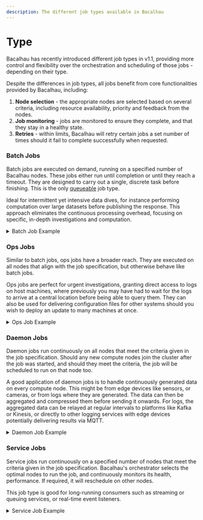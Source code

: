 ```yaml
---
description: The different job types available in Bacalhau
---
```


# Type

Bacalhau has recently introduced different job types in v1.1, providing more control and flexibility over the orchestration and scheduling of those jobs - depending on their type.

Despite the differences in job types, all jobs benefit from core functionalities provided by Bacalhau, including:

1. **Node selection** - the appropriate nodes are selected based on several criteria, including resource availability, priority and feedback from the nodes.
2. **Job monitoring** - jobs are monitored to ensure they complete, and that they stay in a healthy state.
3. **Retries** - within limits, Bacalhau will retry certain jobs a set number of times should it fail to complete successfully when requested.

### Batch Jobs

Batch jobs are executed on demand, running on a specified number of Bacalhau nodes. These jobs either run until completion or until they reach a timeout. They are designed to carry out a single, discrete task before finishing. This is the only [queueable](/docs/guides/queueing.md) job type.

Ideal for intermittent yet intensive data dives, for instance performing computation over large datasets before publishing the response. This approach eliminates the continuous processing overhead, focusing on specific, in-depth investigations and computation.

<details>

<summary>Batch Job Example</summary>

This example shows a sample Batch job [declarative](./) description with all available parameters.&#x20;

The example demonstrates a job that:

1. Has a priority of 100
2. Will be executed on 2 nodes
3. Will be executed only on nodes with Linux OS
4. Uses the docker engine
5. Executes a python script with multiple arguments
6. Preloads and mounts IPFS data as a local directory
7. Publishes the results to the IPFS
8. Has network access type HTTP and 2 allowed domains

```yaml
# This example shows a sample job file. 
# Parameters, marked as Optional can be skipped - the default values will be used


# Name of the job. Optional. Default value - job ID
Name: Batch Job Example


# Type of the job
Type: batch


# The namespace in which the job is running. Default value - “default”
Namespace: default


# Priority - determines the scheduling priority. By default is 0
Priority: 100


# Count - number of replicas to be scheduled. 
# This is only applicable for jobs of type batch and service.
Count: 2


# Meta - arbitrary metadata associated with the job. 
# Optional
Meta:
  Job purpose : Provide detailed example of the batch job
  Meta purpose: Describe the job


# Labels - Arbitrary labels associated with the job for filtering purposes. 
# Optional
Labels:
  Some option: Some text
  Some other option: Some other text


# Constraint - a condition that must be met for a compute node to be eligible to run a given job. 
# Should be specified in a following format: key - operator - value
# Optional.
Constraints:
- Key: "Operating-System"
  Operator: "="
  Values: ["linux"]


# Task associated with the job, which defines a unit of work within the job. 
# Currently, only one task per job is supported.
Tasks:
  # Name - unique identifier for a task. Default value - “main”
  - Name: Important Calculations


    # Engine - the execution engine for the task. 
    # Defines engine type (docker or wasm) and relevant parameters. 
    # In this example, docker engine will be used.  
    Engine:
      Type: docker


    # Params: A set of key-value pairs that provide the specific configurations for the chosen type
      Params:

        # Image: docker image to be used in the task.
        Image: alek5eyk/batchjobexample:1.1


        # Entrypoint defines a command that will be executed when container starts. 
        # For this example we don't need any so default value 'null' can be used
        Entrypoint: null


        # Parameters define CLI commands, executed after entrypoint        
        Parameters:
          - python
          - supercalc.py
          - "5"
          - /outputs/result.txt


        # WorkingDirectory sets a working directory for entrypoint and paramters' commands.
        # Default value - empty string ""
        WorkingDirectory: ""


        # EnvironmentVariables sets environment variables for the engine
        EnvironmentVariables:
        - DEFAULT_USER_NAME = root
        - API_KEY = none


        # Meta - arbitrary metadata associated with the task. 
        # Optional
        Meta:
          Task goal : show how to create declarative descriptions

    # Publisher specifies where the results of the task should be published - S3, IPFS, Local or none
    # Optional
    # To use IPFS publisher you need to specify only type
    # To use S3 publisher you need to specify bucket, key, region and endpoint
    # See S3 Publisher specification for more details
    Publisher:
      Type: ipfs


    # InputSources lists remote artifacts that should be downloaded before task execution 
    # and mounted within the task
    # Optional
    InputSources:
      - Target: /data
        Source:
          Type: ipfs
          Params:
            CID: "QmSYE8dVx6RTdDFFhBu51JjFG1fwwPdUJoXZ4ZNXvfoK2V"



    # ResultPaths indicate volumes within the task that should be included in the published result
    # Only applicable for batch and ops jobs.
    # Optional
    ResultPaths:
      - Name: outputs
        Path: /outputs


    # Resources is a structured way to detail the required computational resources for the task. 
    # Optional
    Resources:
      # CPU can be specified in cores (e.g. 1) or in milliCPU units (e.g. 250m or 0.25)
      CPU: 250m
      
      # Memory highlights amount of RAM for a job. Can be specified in Kb, Mb, Gb, Tb
      Memory: 1Gb
      
      # Disk states disk storage space, needed for the task.
      Disk: 100mb

      # Denotes the number of GPU units required.
      GPU: "0"


    # Network specifies networking requirements.  
    # Optional
    # Job may have full access to the network,
    # may have no access at all,
    # or may have limited HTTP(S) access to a specific list of domains
    Network:
      Domains:
      - example.com
      - ghcr.io
      Type: HTTP


    # Timeouts define configurations concerning any timeouts associated with the task. 
    # Optional
    Timeouts:
      # QueueTimeout defines how long will job wait for suitable nodes in the network
      # if none are currently available.
      QueueTimeout: 101

      # TotalTimeout defines job execution timeout. When it is reached the job will be terminated
      TotalTimeout: 301
```

</details>

### Ops Jobs

Similar to batch jobs, ops jobs have a broader reach. They are executed on all nodes that align with the job specification, but otherwise behave like batch jobs.

Ops jobs are perfect for urgent investigations, granting direct access to logs on host machines, where previously you may have had to wait for the logs to arrive at a central location before being able to query them. They can also be used for delivering configuration files for other systems should you wish to deploy an update to many machines at once.

<details>

<summary>Ops Job Example</summary>

This example shows a sample Ops job [declarative](./) description with all available parameters.&#x20;

The example demonstrates a job that:

1. Has a priority of 100
2. Will be executed on all suitable nodes
3. Will be executed only on nodes with label = WebService
4. Uses the docker engine
5. Executes a query with manually specified parameters
6. Has access to a local directory
7. Publishes the results to the IPFS, if any
8. Has network access type HTTP and 2 allowed domains

```yaml
# This example shows a sample ops job file. 
# Parameters, marked as Optional can be skipped - the default values will be used
# Example from the https://blog.bacalhau.org/p/real-time-log-analysis-with-bacalhau is used


# Name of the job. Optional. Default value - job ID
Name: Live logs processing


# Type of the job
Type: ops


# The namespace in which the job is running. Default value - “default”
Namespace: logging


# Priority - determines the scheduling priority. By default is 0
Priority: 100


# Meta - arbitrary metadata associated with the job. 
# Optional
Meta:
  Job purpose : Provide detailed example of the ops job
  Meta purpose: Describe the job


# Labels - Arbitrary labels associated with the job for filtering purposes. 
# Optional
Labels:
  Job type: ops job
  Ops job feature: To be executed on all suitable nodes


# Constraint - a condition that must be met for a compute node to be eligible to run a given job. 
# Should be specified in a following format: key - operator - value
# Optional.
Constraints:
  - Key: service
    Operator: ==
    Values:
      - WebService


# Task associated with the job, which defines a unit of work within the job. 
# Currently, only one task per job is supported.
Tasks:
  # Name - unique identifier for a task. Default value - “main”
  - Name: LiveLogProcessing


    # Engine - the execution engine for the task. 
    # Defines engine type (docker or wasm) and relevant parameters. 
    # In this example, docker engine will be used.  
    Engine:
      Type: docker


    # Params: A set of key-value pairs that provide the specific configurations for the chosen type
      Params:

        # Image: docker image to be used in the task.
        Image: expanso/nginx-access-log-processor:1.0.0


        # Entrypoint defines a command that will be executed when container starts. 
        # For this example we don't need any so default value 'null' can be used
        Entrypoint: null


        # Parameters define CLI commands, executed after entrypoint        
        Parameters:
          - --query
          - {{.query}}
          - --start-time
          - {{or (index . "start-time") ""}}
          - --end-time
          - {{or (index . "end-time") ""}}


        # WorkingDirectory sets a working directory for entrypoint and paramters' commands.
        # Default value - empty string ""
        WorkingDirectory: ""


        # EnvironmentVariables sets environment variables for the engine
        EnvironmentVariables:
        - DEFAULT_USER_NAME = root
        - API_KEY = none


        # Meta - arbitrary metadata associated with the task. 
        # Optional
        Meta:
          Task goal : show how to create declarative descriptions

    # Publisher specifies where the results of the task should be published - S3, IPFS, Local or none
    # Optional
    # To use IPFS publisher you need to specify only type
    # To use S3 publisher you need to specify bucket, key, region and endpoint
    # See S3 Publisher specification for more details
    Publisher:
      Type: ipfs


    # InputSources lists remote artifacts that should be downloaded before task execution 
    # and mounted within the task.
    # Ensure that localDirectory source is enabled on the nodes
    # Optional
    InputSources:
      - Target: /logs
        Source:
          Type: localDirectory
          Params:
            SourcePath: /data/log-orchestration/logs



    # ResultPaths indicate volumes within the task that should be included in the published result
    # Only applicable for batch and ops jobs.
    # Optional
    ResultPaths:
      - Name: outputs
        Path: /outputs


    # Resources is a structured way to detail the required computational resources for the task. 
    # Optional
    Resources:
      # CPU can be specified in cores (e.g. 1) or in milliCPU units (e.g. 250m or 0.25)
      CPU: 250m
      
      # Memory highlights amount of RAM for a job. Can be specified in Kb, Mb, Gb, Tb
      Memory: 1Gb
      
      # Disk states disk storage space, needed for the task.
      Disk: 100mb

      # Denotes the number of GPU units required.
      GPU: "0"


    # Network specifies networking requirements.  
    # Optional
    # Job may have full access to the network,
    # may have no access at all,
    # or may have limited HTTP(S) access to a specific list of domains
    Network:
      Domains:
      - example.com
      - ghcr.io
      Type: HTTP


    # Timeouts define configurations concerning any timeouts associated with the task. 
    # Optional
    Timeouts:
      # QueueTimeout defines how long will job wait for suitable nodes in the network
      # if none are currently available.
      QueueTimeout: 101

      # TotalTimeout defines job execution timeout. When it is reached the job will be terminated
      TotalTimeout: 301

```

</details>

### Daemon Jobs

Daemon jobs run continuously on all nodes that meet the criteria given in the job specification. Should any new compute nodes join the cluster after the job was started, and should they meet the criteria, the job will be scheduled to run on that node too.

A good application of daemon jobs is to handle continuously generated data on every compute node. This might be from edge devices like sensors, or cameras, or from logs where they are generated. The data can then be aggregated and compressed them before sending it onwards. For logs, the aggregated data can be relayed at regular intervals to platforms like Kafka or Kinesis, or directly to other logging services with edge devices potentially delivering results via MQTT.

<details>

<summary>Daemon Job Example</summary>

This example shows a sample Daemon job [declarative](./) description with all available parameters.&#x20;

The example demonstrates a job that:

1. Has a priority of 100
2. Will be executed continuously on all suitable nodes
3. Will be executed only on nodes with label = WebService
4. Uses the docker engine
5. Executes a query with manually specified parameters
6. Has access to 2 local directories with logs
7. Publishes the results to the IPFS, if any
8. Has network access type Full in order to send data to the S3 storage

```yaml
# This example shows a sample daemon job file. 
# Parameters, marked as Optional can be skipped - the default values will be used
# Example from the https://blog.bacalhau.org/p/tutorial-save-25-m-yearly-by-managing is used

# Name of the job. Optional. Default value - job ID
Name: Logstash


# Type of the job
Type: daemon


# The namespace in which the job is running. Default value - “default”
Namespace: logging


# Priority - determines the scheduling priority. By default is 0
Priority: 100


# Meta - arbitrary metadata associated with the job. 
# Optional
Meta:
  Job purpose : Provide detailed example of the daemon job
  Meta purpose: Describe the job


# Labels - Arbitrary labels associated with the job for filtering purposes. 
# Optional
Labels:
  Job type: daemon job
  Daemon job feature: To be executed continuously on all suitable nodes


# Constraint - a condition that must be met for a compute node to be eligible to run a given job. 
# Should be specified in a following format: key - operator - value
# Optional.
Constraints:
  - Key: service
    Operator: ==
    Values:
      - WebService


# Task associated with the job, which defines a unit of work within the job. 
# Currently, only one task per job is supported.
Tasks:
  # Name - unique identifier for a task. Default value - “main”
  - Name: main


    # Engine - the execution engine for the task. 
    # Defines engine type (docker or wasm) and relevant parameters. 
    # In this example, docker engine will be used.  
    Engine:
      Type: docker


    # Params: A set of key-value pairs that provide the specific configurations for the chosen type
      Params:

        # Image: docker image to be used in the task.
        Image: expanso/nginx-access-log-agent:1.0.0


        # Entrypoint defines a command that will be executed when container starts. 
        # For this example we don't need any so default value 'null' can be used
        Entrypoint: null


        # Parameters define CLI commands, executed after entrypoint        
        Parameters:
          - --query
          - {{.query}}
          - --start-time
          - {{or (index . "start-time") ""}}
          - --end-time
          - {{or (index . "end-time") ""}}


        # WorkingDirectory sets a working directory for entrypoint and paramters' commands.
        # Default value - empty string ""
        WorkingDirectory: ""


        # EnvironmentVariables sets environment variables for the engine
        EnvironmentVariables:
          - OPENSEARCH_ENDPOINT={{.OpenSearchEndpoint}}
          - S3_BUCKET={{.AccessLogBucket}}
          - AWS_REGION={{.AWSRegion}}
          - AGGREGATE_DURATION=10
          - S3_TIME_FILE=60


        # Meta - arbitrary metadata associated with the task. 
        # Optional
        Meta:
          Task goal : show how to create declarative descriptions

    # Publisher specifies where the results of the task should be published - S3, IPFS, Local or none
    # Optional
    # To use IPFS publisher you need to specify only type
    # To use S3 publisher you need to specify bucket, key, region and endpoint
    # See S3 Publisher specification for more details
    Publisher:
      Type: ipfs


    # InputSources lists remote artifacts that should be downloaded before task execution 
    # and mounted within the task.
    # Ensure that localDirectory source is enabled on the nodes
    # Optional
    InputSources:
      - Target: /app/logs
        Source:
          Type: localDirectory
          Params:
            SourcePath: /data/log-orchestration/logs
      - Target: /app/state
        Source:
          Type: localDirectory
          Params:
            SourcePath: /data/log-orchestration/state
            ReadWrite: true



    # ResultPaths indicate volumes within the task that should be included in the published result
    # Only applicable for batch and ops jobs.
    # Optional
    ResultPaths:
      - Name: outputs
        Path: /outputs


    # Resources is a structured way to detail the required computational resources for the task. 
    # Optional
    Resources:
      # CPU can be specified in cores (e.g. 1) or in milliCPU units (e.g. 250m or 0.25)
      CPU: 250m
      
      # Memory highlights amount of RAM for a job. Can be specified in Kb, Mb, Gb, Tb
      Memory: 1Gb
      
      # Disk states disk storage space, needed for the task.
      Disk: 100mb

      # Denotes the number of GPU units required.
      GPU: "0"


    # Network specifies networking requirements.  
    # Optional
    # Job may have full access to the network,
    # may have no access at all,
    # or may have limited HTTP(S) access to a specific list of domains
    Network:
      Type: Full


    # Timeouts define configurations concerning any timeouts associated with the task. 
    # Optional
    Timeouts:
      # QueueTimeout defines how long will job wait for suitable nodes in the network
      # if none are currently available.
      QueueTimeout: 101

      # TotalTimeout defines job execution timeout. When it is reached the job will be terminated
      TotalTimeout: 301
```

</details>

### Service Jobs

Service jobs run continuously on a specified number of nodes that meet the criteria given in the job specification. Bacalhau's orchestrator selects the optimal nodes to run the job, and continuously monitors its health, performance. If required, it will reschedule on other nodes.

This job type is good for long-running consumers such as streaming or queuing services, or real-time event listeners.

<details>

<summary>Service Job Example</summary>

This example shows a sample Service job [declarative](./) description with all available parameters.&#x20;

The example demonstrates a job that:

1. Has a priority of 100
2. Will be executed continuously on all suitable nodes
3. Will be executed only on nodes with architecture = arm64 and located in the us-west-2 region
4. Uses the docker engine
5. Executes a query with multiple parameters
6. Has access to 2 local directories with logs
7. Publishes the results to the IPFS, if any
8. Has network access type Full in order to send data to the S3 storage

```yaml
# This example shows a sample daemon job file. 
# Parameters, marked as Optional can be skipped - the default values will be used
# Example from the https://blog.bacalhau.org/p/introducing-new-job-types-new-horizons is used

# Name of the job. Optional. Default value - job ID
Name: Kinesis Consumer


# Type of the job
Type: service


# The namespace in which the job is running. Default value - “default”
Namespace: service


# Priority - determines the scheduling priority. By default is 0
Priority: 100


# Meta - arbitrary metadata associated with the job. 
# Optional
Meta:
  Job purpose : Provide detailed example of the service job
  Meta purpose: Describe the job


# Labels - Arbitrary labels associated with the job for filtering purposes. 
# Optional
Labels:
  Job type: service job
  Daemon job feature: To be executed continuously on a certain amount of suitable nodes


# Constraint - a condition that must be met for a compute node to be eligible to run a given job. 
# Should be specified in a following format: key - operator - value
# Optional.
Constraints:
  - Key: Architecture
    Operator: '='
    Values:
      - arm64
  - Key: region
    Operator: '='
    Values:
      - us-west-2


# Task associated with the job, which defines a unit of work within the job. 
# Currently, only one task per job is supported.
Tasks:
  # Name - unique identifier for a task. Default value - “main”
  - Name: main


    # Engine - the execution engine for the task. 
    # Defines engine type (docker or wasm) and relevant parameters. 
    # In this example, docker engine will be used.  
    Engine:
      Type: docker


    # Params: A set of key-value pairs that provide the specific configurations for the chosen type
      Params:

        # Image: docker image to be used in the task.
        Image: my-kinesis-consumer:latest


        # Entrypoint defines a command that will be executed when container starts. 
        # For this example we don't need any so default value 'null' can be used
        Entrypoint: null


        # Parameters define CLI commands, executed after entrypoint        
        Parameters:
          - -stream-arn
          - arn:aws:kinesis:us-west-2:123456789012:stream/my-kinesis-stream
          - -shard-iterator
          - TRIM_HORIZON


        # WorkingDirectory sets a working directory for entrypoint and paramters' commands.
        # Default value - empty string ""
        WorkingDirectory: ""


        # EnvironmentVariables sets environment variables for the engine
        EnvironmentVariables:
          - DEFAULT_USER_NAME = root
          - API_KEY = none


        # Meta - arbitrary metadata associated with the task. 
        # Optional
        Meta:
          Task goal : show how to create declarative descriptions

    # Publisher specifies where the results of the task should be published - S3, IPFS, Local or none
    # Optional
    # To use IPFS publisher you need to specify only type
    # To use S3 publisher you need to specify bucket, key, region and endpoint
    # See S3 Publisher specification for more details
    Publisher:
      Type: ipfs


    # InputSources lists remote artifacts that should be downloaded before task execution 
    # and mounted within the task.
    # Ensure that localDirectory source is enabled on the nodes
    # Optional
    InputSources:
      - Target: /app/logs
        Source:
          Type: localDirectory
          Params:
            SourcePath: /data/log-orchestration/logs
      - Target: /app/state
        Source:
          Type: localDirectory
          Params:
            SourcePath: /data/log-orchestration/state
            ReadWrite: true



    # ResultPaths indicate volumes within the task that should be included in the published result
    # Only applicable for batch and ops jobs.
    # Optional
    ResultPaths:
      - Name: outputs
        Path: /outputs


    # Resources is a structured way to detail the required computational resources for the task. 
    # Optional
    Resources:
      # CPU can be specified in cores (e.g. 1) or in milliCPU units (e.g. 250m or 0.25)
      CPU: 250m
      
      # Memory highlights amount of RAM for a job. Can be specified in Kb, Mb, Gb, Tb
      Memory: 4Gb
      
      # Disk states disk storage space, needed for the task.
      Disk: 100mb

      # Denotes the number of GPU units required.
      GPU: "0"


    # Network specifies networking requirements.  
    # Optional
    # Job may have full access to the network,
    # may have no access at all,
    # or may have limited HTTP(S) access to a specific list of domains
    Network:
      Type: Full


    # Timeouts define configurations concerning any timeouts associated with the task. 
    # Optional
    Timeouts:
      # QueueTimeout defines how long will job wait for suitable nodes in the network
      # if none are currently available.
      QueueTimeout: 101

      # TotalTimeout defines job execution timeout. When it is reached the job will be terminated
      TotalTimeout: 301
```

</details>
